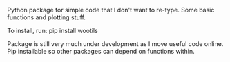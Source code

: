 Python package for simple code that I don't want to re-type. Some basic functions and plotting stuff.

To install, run: pip install wootils

Package is still very much under development as I move useful code online. Pip installable so other packages can depend on functions within.
